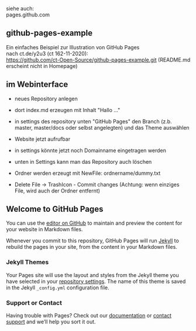 siehe auch: \
pages.github.com

## github-pages-example
Ein einfaches Beispiel zur Illustration von GitHub Pages \
nach ct.de/y2u3 (ct 162-11-2020): \
https://github.com/ct-Open-Source/github-pages-example.git
(README.md erscheint nicht in Homepage)

## im Webinterface
+ neues Repository anlegen
+ dort index.md erzeugen mit Inhalt "Hallo ..."
+ in settings des repository unten "GitHub Pages" den Branch (z.b. master, master/docs oder selbst angelegten) und das Theme auswählen
+ Website jetzt aufrufbar
+ in settings könnte jetzt noch Domainname eingetragen werden
+ unten in Settings kann man das Repository auch löschen

+ Ordner werden erzeugt mit NewFile: ordnername/dummy.txt
+ Delete File -> TrashIcon - Commit changes (Achtung: wenn einziges File, wird auch der Ordner entfernt)

## Welcome to GitHub Pages

You can use the [editor on GitHub](https://github.com/herbbetz/2020gitPage/edit/master/README.md) to maintain and preview the content for your website in Markdown files.

Whenever you commit to this repository, GitHub Pages will run [Jekyll](https://jekyllrb.com/) to rebuild the pages in your site, from the content in your Markdown files.

### Jekyll Themes

Your Pages site will use the layout and styles from the Jekyll theme you have selected in your [repository settings](https://github.com/herbbetz/ct-mai-2020/settings). The name of this theme is saved in the Jekyll `_config.yml` configuration file.

### Support or Contact

Having trouble with Pages? Check out our [documentation](https://help.github.com/categories/github-pages-basics/) or [contact support](https://github.com/contact) and we’ll help you sort it out.

